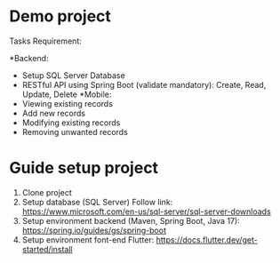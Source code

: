 # Demo project
Tasks Requirement:

*Backend:
- Setup SQL Server Database
- RESTful API using Spring Boot (validate mandatory): Create, Read, Update, Delete
*Mobile:
- Viewing existing records
- Add new records 
- Modifying existing  records
- Removing unwanted records

# Guide setup project

1. Clone project
2. Setup database (SQL Server) Follow link: https://www.microsoft.com/en-us/sql-server/sql-server-downloads
3. Setup environment backend (Maven, Spring Boot, Java 17): https://spring.io/guides/gs/spring-boot
4. Setup environment font-end Flutter: https://docs.flutter.dev/get-started/install